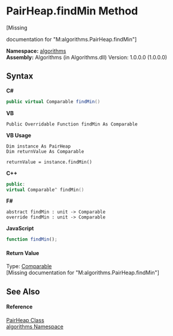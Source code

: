 # PairHeap.findMin Method 
 

\[Missing <summary> documentation for "M:algorithms.PairHeap.findMin"\]

**Namespace:**&nbsp;<a href="82f88b43-fdc9-bc99-9558-75fce96d448f">algorithms</a><br />**Assembly:**&nbsp;Algorithms (in Algorithms.dll) Version: 1.0.0.0 (1.0.0.0)

## Syntax

**C#**<br />
``` C#
public virtual Comparable findMin()
```

**VB**<br />
``` VB
Public Overridable Function findMin As Comparable
```

**VB Usage**<br />
``` VB Usage
Dim instance As PairHeap
Dim returnValue As Comparable

returnValue = instance.findMin()
```

**C++**<br />
``` C++
public:
virtual Comparable^ findMin()
```

**F#**<br />
``` F#
abstract findMin : unit -> Comparable 
override findMin : unit -> Comparable 
```

**JavaScript**<br />
``` JavaScript
function findMin();
```


#### Return Value
Type: <a href="6dcffa06-805a-b637-3ea2-da53324cd88f">Comparable</a><br />\[Missing <returns> documentation for "M:algorithms.PairHeap.findMin"\]

## See Also


#### Reference
<a href="3d1ac483-a78f-3e02-02ce-20f94c17ccd5">PairHeap Class</a><br /><a href="82f88b43-fdc9-bc99-9558-75fce96d448f">algorithms Namespace</a><br />